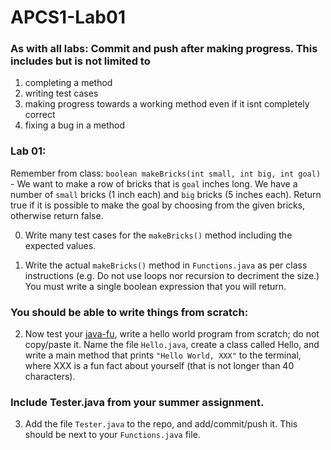 
# APCS1-Lab01

### As with all labs: Commit and push after making progress. This includes but is not limited to 

1. completing a method
2. writing test cases
3. making progress towards a working method even if it isnt completely correct
4. fixing a bug in a method

### Lab 01:

Remember from class: `boolean makeBricks(int small, int big, int goal)` - We want to make a row of bricks that is `goal` inches long. We have a number of `small` bricks (1 inch each) and `big` bricks (5 inches each). Return true if it is possible to make the goal by choosing from the given bricks, otherwise return false.

0. Write many test cases for the `makeBricks()` method including the expected values. 

1. Write the actual `makeBricks()` method in `Functions.java` as per class instructions (e.g. Do not use loops nor recursion to decriment the size.) You must write a single boolean expression that you will return.

### You should be able to write things from scratch:

2. Now test your [java-fu](https://en.wiktionary.org/wiki/-fu), write a hello world program from scratch; do not copy/paste it. Name the file `Hello.java`, create a class called Hello, and write a main method that prints `"Hello World, XXX"` to the terminal, where XXX is a fun fact about yourself (that is not longer than 40 characters).

### Include Tester.java from your summer assignment.

3. Add the file `Tester.java` to the repo, and add/commit/push it. This should be next to your `Functions.java` file.
